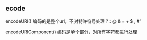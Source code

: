 
## ecode
encodeURI()
编码的是整个url，不对特许符号处理 ? : @ & = + $ , #”

encodeURIComponent()
编码是单个部分，对所有字符都进行处理
